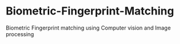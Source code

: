 # Biometric-Fingerprint-Matching
Biometric Fingerprint matching using Computer vision and Image processing
